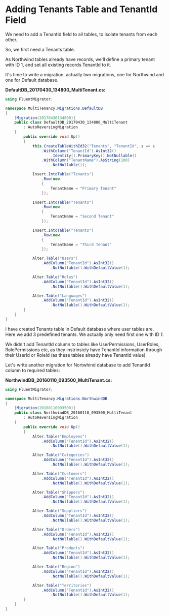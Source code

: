 # Adding Tenants Table and TenantId Field

We need to add a TenantId field to all tables, to isolate tenants from each other.

So, we first need a Tenants table. 

As Northwind tables already have records, we'll define a primary tenant with ID 1, and set all existing records TenantId to it.

It's time to write a migration, actually two migrations, one for Northwind and one for Default database.

**DefaultDB_20170430_134800_MultiTenant.cs:**

```csharp
using FluentMigrator;

namespace MultiTenancy.Migrations.DefaultDB
{
    [Migration(20170430134800)]
    public class DefaultDB_20170430_134800_MultiTenant
        : AutoReversingMigration
    {
        public override void Up()
        {
            this.CreateTableWithId32("Tenants", "TenantId", s => s
                .WithColumn("TenantId").AsInt32()
                    .Identity().PrimaryKey().NotNullable()
                .WithColumn("TenantName").AsString(100)
                    .NotNullable());

            Insert.IntoTable("Tenants")
                .Row(new
                {
                    TenantName = "Primary Tenant"
                });

            Insert.IntoTable("Tenants")
                .Row(new
                {
                    TenantName = "Second Tenant"
                });

            Insert.IntoTable("Tenants")
                .Row(new
                {
                    TenantName = "Third Tenant"
                });

            Alter.Table("Users")
                .AddColumn("TenantId").AsInt32()
                    .NotNullable().WithDefaultValue(1);

            Alter.Table("Roles")
                .AddColumn("TenantId").AsInt32()
                    .NotNullable().WithDefaultValue(1);

            Alter.Table("Languages")
                .AddColumn("TenantId").AsInt32()
                    .NotNullable().WithDefaultValue(1);
        }
    }
}
```

I have created Tenants table in Default database where user tables are. Here we add 3 predefined tenants. We actually only need first one with ID *1*.

We didn't add TenantId column to tables like UserPermissions, UserRoles, RolePermissions etc, as they instrinsicly have TenantId information through their UserId or RoleId (as these tables already have TenantId value)

Let's write another migration for Nortwhind database to add TenantId column to required tables:

**NorthwindDB_20160110_093500_MultiTenant.cs:**

```csharp
using FluentMigrator;

namespace MultiTenancy.Migrations.NorthwindDB
{
    [Migration(20160110093500)]
    public class NorthwindDB_20160110_093500_MultiTenant 
        : AutoReversingMigration
    {
        public override void Up()
        {
            Alter.Table("Employees")
                .AddColumn("TenantId").AsInt32()
                    .NotNullable().WithDefaultValue(1);

            Alter.Table("Categories")
                .AddColumn("TenantId").AsInt32()
                    .NotNullable().WithDefaultValue(1);

            Alter.Table("Customers")
                .AddColumn("TenantId").AsInt32()
                    .NotNullable().WithDefaultValue(1);

            Alter.Table("Shippers")
                .AddColumn("TenantId").AsInt32()
                    .NotNullable().WithDefaultValue(1);

            Alter.Table("Suppliers")
                .AddColumn("TenantId").AsInt32()
                    .NotNullable().WithDefaultValue(1);

            Alter.Table("Orders")
                .AddColumn("TenantId").AsInt32()
                    .NotNullable().WithDefaultValue(1);

            Alter.Table("Products")
                .AddColumn("TenantId").AsInt32()
                    .NotNullable().WithDefaultValue(1);

            Alter.Table("Region")
                .AddColumn("TenantId").AsInt32()
                    .NotNullable().WithDefaultValue(1);

            Alter.Table("Territories")
                .AddColumn("TenantId").AsInt32()
                    .NotNullable().WithDefaultValue(1);
        }
    }
}
```